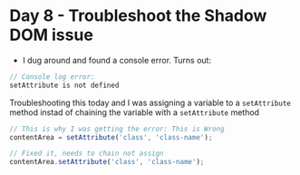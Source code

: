 # Day 8 - Troubleshoot the Shadow DOM issue

- I dug around and found a console error. Turns out:

```js
// Console log error:
setAttribute is not defined
```

Troubleshooting this today and I was assigning a variable to a `setAttribute` method instad of chaining the variable with a `setAttribute` method

```js
// This is why I was getting the error: This is Wrong
contentArea = setAttribute('class', 'class-name');

// Fixed it, needs to chain not assign
contentArea.setAttribute('class', 'class-name');
```